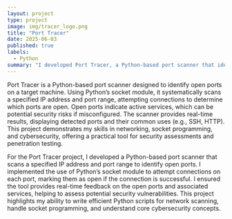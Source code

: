 ```yaml
---
layout: project
type: project
image: img/tracer_logo.png
title: "Port Tracer"
date: 2025-06-03
published: true
labels:
  - Python
summary: "I developed Port Tracer, a Python-based port scanner that identifies open ports on a target machine. Using socket for network communication, the tool scans specified IP addresses and port ranges, providing real-time results to assess potential security risks. This project demonstrates my skills in networking, socket programming, and cybersecurity.."
---
```


Port Tracer is a Python-based port scanner designed to identify open ports on a target machine. Using Python’s socket module, it systematically scans a specified IP address and port range, attempting connections to determine which ports are open. Open ports indicate active services, which can be potential security risks if misconfigured. The scanner provides real-time results, displaying detected ports and their common uses (e.g., SSH, HTTP). This project demonstrates my skills in networking, socket programming, and cybersecurity, offering a practical tool for security assessments and penetration testing.

For the Port Tracer project, I developed a Python-based port scanner that scans a specified IP address and port range to identify open ports. I implemented the use of Python’s socket module to attempt connections on each port, marking them as open if the connection is successful. I ensured the tool provides real-time feedback on the open ports and associated services, helping to assess potential security vulnerabilities. This project highlights my ability to write efficient Python scripts for network scanning, handle socket programming, and understand core cybersecurity concepts.

